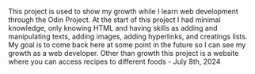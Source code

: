 This project is used to show my growth while I learn web development through the Odin Project. At the start of this project I had minimal knowledge, only knowing HTML and having skills as adding and manipulating texts, adding images, adding hyperlinks, and creatings lists. My goal is to come back here at some point in the future so I can see my growth as a web developer. Other than growth this project is a website where you can access recipes to different foods - July 8th, 2024